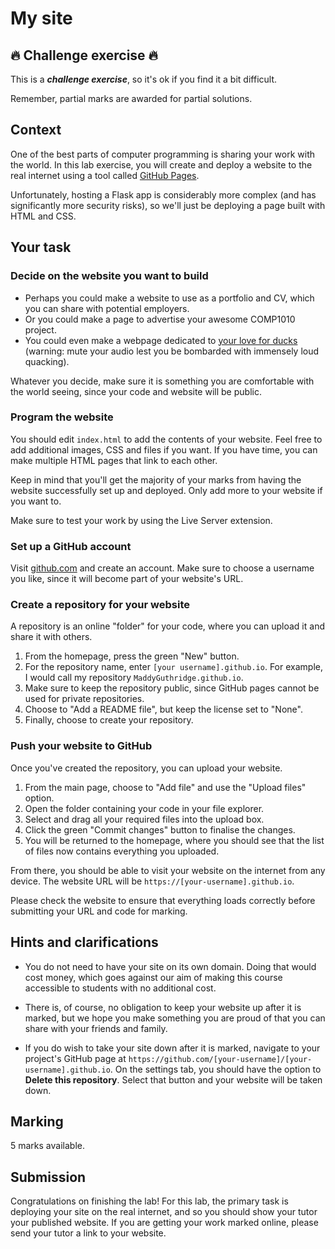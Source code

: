 # My site

## 🔥 Challenge exercise 🔥

This is a ***challenge exercise***, so it's ok if you find it a bit
difficult.

Remember, partial marks are awarded for partial solutions.

## Context

One of the best parts of computer programming is sharing your work with the
world. In this lab exercise, you will create and deploy a website to the real
internet using a tool called [GitHub Pages](https://pages.github.com/).

Unfortunately, hosting a Flask app is considerably more complex (and has
significantly more security risks), so we'll just be deploying a page built
with HTML and CSS.

## Your task

### Decide on the website you want to build

* Perhaps you could make a website to use as a portfolio and CV, which you can
  share with potential employers.
* Or you could make a page to advertise your awesome COMP1010 project.
* You could even make a webpage dedicated to
  [your love for ducks](https://theuselessweb.site/ducksarethebest.com/)
  (warning: mute your audio lest you be bombarded with immensely loud
  quacking).

Whatever you decide, make sure it is something you are comfortable with the
world seeing, since your code and website will be public.

### Program the website

You should edit `index.html` to add the contents of your website. Feel free to
add additional images, CSS and files if you want. If you have time, you can
make multiple HTML pages that link to each other.

Keep in mind that you'll get the majority of your marks from having the website
successfully set up and deployed. Only add more to your website if you want to.

Make sure to test your work by using the Live Server extension.

### Set up a GitHub account

Visit [github.com](https://github.com) and create an account. Make sure to
choose a username you like, since it will become part of your website's URL.

### Create a repository for your website

A repository is an online "folder" for your code, where you can upload it and
share it with others.

1. From the homepage, press the green "New" button.
2. For the repository name, enter `[your username].github.io`. For example,
   I would call my repository `MaddyGuthridge.github.io`.
3. Make sure to keep the repository public, since GitHub pages cannot be used
   for private repositories.
4. Choose to "Add a README file", but keep the license set to "None".
5. Finally, choose to create your repository.

### Push your website to GitHub

Once you've created the repository, you can upload your website.

1. From the main page, choose to "Add file" and use the "Upload files" option.
2. Open the folder containing your code in your file explorer.
3. Select and drag all your required files into the upload box.
4. Click the green "Commit changes" button to finalise the changes.
5. You will be returned to the homepage, where you should see that the list of
   files now contains everything you uploaded.

From there, you should be able to visit your website on the internet from any
device. The website URL will be `https://[your-username].github.io`.

Please check the website to ensure that everything loads correctly before
submitting your URL and code for marking.

## Hints and clarifications

* You do not need to have your site on its own domain. Doing that would cost
  money, which goes against our aim of making this course accessible to
  students with no additional cost.

* There is, of course, no obligation to keep your website up after it is
  marked, but we hope you make something you are proud of that you can share
  with your friends and family.

* If you do wish to take your site down after it is marked, navigate to your
  project's GitHub page at
  `https://github.com/[your-username]/[your-username].github.io`. On the
  settings tab, you should have the option to **Delete this repository**.
  Select that button and your website will be taken down.

## Marking

5 marks available.

## Submission

Congratulations on finishing the lab! For this lab, the primary task is
deploying your site on the real internet, and so you should show your tutor
your published website. If you are getting your work marked online, please send
your tutor a link to your website.
